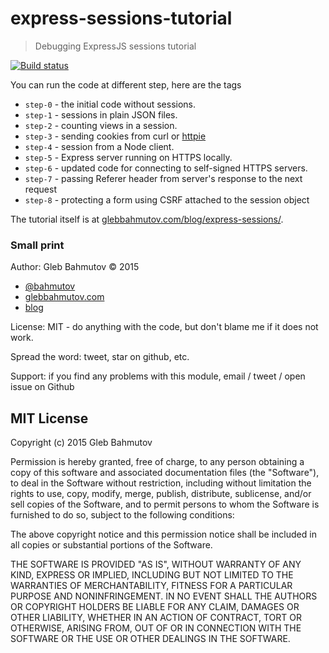 # express-sessions-tutorial

> Debugging ExpressJS sessions tutorial

[![Build status][ci-image]][ci-url]

You can run the code at different step, here are the tags

* `step-0` - the initial code without sessions.
* `step-1` - sessions in plain JSON files.
* `step-2` - counting views in a session.
* `step-3` - sending cookies from curl or [httpie](https://github.com/jkbrzt/httpie)
* `step-4` - session from a Node client.
* `step-5` - Express server running on HTTPS locally.
* `step-6` - updated code for connecting to self-signed HTTPS servers.
* `step-7` - passing Referer header from server's response to the next request
* `step-8` - protecting a form using CSRF attached to the session object

The tutorial itself is at [glebbahmutov.com/blog/express-sessions/](http://glebbahmutov.com/blog/express-sessions/).

### Small print

Author: Gleb Bahmutov &copy; 2015

* [@bahmutov](https://twitter.com/bahmutov)
* [glebbahmutov.com](http://glebbahmutov.com)
* [blog](http://glebbahmutov.com/blog/)

License: MIT - do anything with the code, but don't blame me if it does not work.

Spread the word: tweet, star on github, etc.

Support: if you find any problems with this module, email / tweet / open issue on Github

## MIT License

Copyright (c) 2015 Gleb Bahmutov

Permission is hereby granted, free of charge, to any person
obtaining a copy of this software and associated documentation
files (the "Software"), to deal in the Software without
restriction, including without limitation the rights to use,
copy, modify, merge, publish, distribute, sublicense, and/or sell
copies of the Software, and to permit persons to whom the
Software is furnished to do so, subject to the following
conditions:

The above copyright notice and this permission notice shall be
included in all copies or substantial portions of the Software.

THE SOFTWARE IS PROVIDED "AS IS", WITHOUT WARRANTY OF ANY KIND,
EXPRESS OR IMPLIED, INCLUDING BUT NOT LIMITED TO THE WARRANTIES
OF MERCHANTABILITY, FITNESS FOR A PARTICULAR PURPOSE AND
NONINFRINGEMENT. IN NO EVENT SHALL THE AUTHORS OR COPYRIGHT
HOLDERS BE LIABLE FOR ANY CLAIM, DAMAGES OR OTHER LIABILITY,
WHETHER IN AN ACTION OF CONTRACT, TORT OR OTHERWISE, ARISING
FROM, OUT OF OR IN CONNECTION WITH THE SOFTWARE OR THE USE OR
OTHER DEALINGS IN THE SOFTWARE.

[ci-image]: https://travis-ci.org/bahmutov/express-sessions-tutorial.svg?branch=master
[ci-url]: https://travis-ci.org/bahmutov/express-sessions-tutorial
